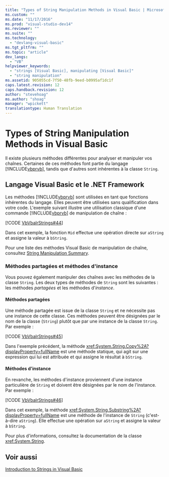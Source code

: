 ```yaml
---
title: "Types of String Manipulation Methods in Visual Basic | Microsoft Docs"
ms.custom: ""
ms.date: "11/17/2016"
ms.prod: "visual-studio-dev14"
ms.reviewer: ""
ms.suite: ""
ms.technology: 
  - "devlang-visual-basic"
ms.tgt_pltfrm: ""
ms.topic: "article"
dev_langs: 
  - "VB"
helpviewer_keywords: 
  - "strings [Visual Basic], manipulating [Visual Basic]"
  - "string manipulation"
ms.assetid: 905055cd-7f50-48fb-9eed-b0995af1dc1f
caps.latest.revision: 12
caps.handback.revision: 12
author: "stevehoag"
ms.author: "shoag"
manager: "wpickett"
translationtype: Human Translation
---
```

# Types of String Manipulation Methods in Visual Basic
Il existe plusieurs méthodes différentes pour analyser et manipuler vos chaînes.  Certaines de ces méthodes font partie du langage [!INCLUDE[vbprvb](../../../../csharp/programming-guide/concepts/linq/includes/vbprvb_md.md)], tandis que d'autres sont inhérentes à la classe `String`.  
  
## Langage Visual Basic et le .NET Framework  
 Les méthodes [!INCLUDE[vbprvb](../../../../csharp/programming-guide/concepts/linq/includes/vbprvb_md.md)] sont utilisées en tant que fonctions inhérentes du langage.  Elles peuvent être utilisées sans qualification dans votre code.  L'exemple suivant illustre une utilisation classique d'une commande [!INCLUDE[vbprvb](../../../../csharp/programming-guide/concepts/linq/includes/vbprvb_md.md)] de manipulation de chaîne :  
  
 [!CODE [VbVbalrStrings#44](../CodeSnippet/VS_Snippets_VBCSharp/VbVbalrStrings#44)]  
  
 Dans cet exemple, la fonction `Mid` effectue une opération directe sur `aString` et assigne la valeur à `bString`.  
  
 Pour une liste des méthodes Visual Basic de manipulation de chaîne, consultez [String Manipulation Summary](../../../../visual-basic/language-reference/keywords/string-manipulation-summary.md).  
  
### Méthodes partagées et méthodes d'instance  
 Vous pouvez également manipuler des chaînes avec les méthodes de la classe `String`.  Les deux types de méthodes de `String` sont les suivantes : les méthodes *partagées* et les méthodes d'*instance*.  
  
#### Méthodes partagées  
 Une méthode partagée est issue de la classe `String` et ne nécessite pas une instance de cette classe.  Ces méthodes peuvent être désignées par le nom de la classe \(`String`\) plutôt que par une instance de la classe `String`.  Par exemple :  
  
 [!CODE [VbVbalrStrings#45](../CodeSnippet/VS_Snippets_VBCSharp/VbVbalrStrings#45)]  
  
 Dans l'exemple précédent, la méthode <xref:System.String.Copy%2A?displayProperty=fullName> est une méthode statique, qui agit sur une expression qui lui est attribuée et qui assigne le résultat à `bString`.  
  
#### Méthodes d'instance  
 En revanche, les méthodes d'instance proviennent d'une instance particulière de `String` et doivent être désignées par le nom de l'instance.  Par exemple :  
  
 [!CODE [VbVbalrStrings#46](../CodeSnippet/VS_Snippets_VBCSharp/VbVbalrStrings#46)]  
  
 Dans cet exemple, la méthode <xref:System.String.Substring%2A?displayProperty=fullName> est une méthode de l'instance de `String` \(c'est\-à\-dire `aString`\).  Elle effectue une opération sur `aString` et assigne la valeur à `bString`.  
  
 Pour plus d'informations, consultez la documentation de la classe <xref:System.String>.  
  
## Voir aussi  
 [Introduction to Strings in Visual Basic](../../../../visual-basic/programming-guide/language-features/strings/introduction-to-strings.md)